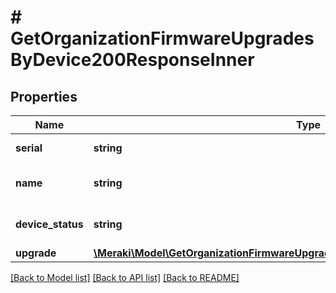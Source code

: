 # # GetOrganizationFirmwareUpgradesByDevice200ResponseInner

## Properties

Name | Type | Description | Notes
------------ | ------------- | ------------- | -------------
**serial** | **string** | Serial of the device | [optional]
**name** | **string** | Name assigned to the device | [optional]
**device_status** | **string** | Status of the device upgrade | [optional]
**upgrade** | [**\Meraki\Model\GetOrganizationFirmwareUpgradesByDevice200ResponseInnerUpgrade**](GetOrganizationFirmwareUpgradesByDevice200ResponseInnerUpgrade.md) |  | [optional]

[[Back to Model list]](../../README.md#models) [[Back to API list]](../../README.md#endpoints) [[Back to README]](../../README.md)
